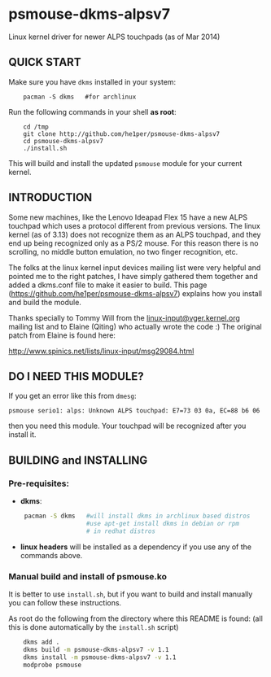 psmouse-dkms-alpsv7
===================

Linux kernel driver for newer ALPS touchpads (as of Mar 2014)

QUICK START
-----------
Make sure you have `dkms` installed in your system:
```
    pacman -S dkms   #for archlinux
```

Run the following commands in your shell **__as root__**:
```
    cd /tmp
    git clone http://github.com/he1per/psmouse-dkms-alpsv7
    cd psmouse-dkms-alpsv7
    ./install.sh
```

This will build and install the updated `psmouse` module for your current kernel.


INTRODUCTION
------------

Some new machines, like the Lenovo Ideapad Flex 15 have a new ALPS touchpad
which uses a protocol different from previous versions. The linux kernel (as of
3.13) does not recognize them as an ALPS touchpad, and they end up being
recognized only as a PS/2 mouse. For this reason there is no scrolling, no
middle button emulation, no two finger recognition, etc.

The folks at the linux kernel input devices mailing list were very helpful and
pointed me to the right patches, I have simply gathered them together and added
a dkms.conf file to make it easier to build. This page
(https://github.com/he1per/psmouse-dkms-alpsv7) explains how you install
and build the module.

Thanks specially to Tommy Will from the linux-input@vger.kernel.org mailing list
and to Elaine (Qiting) who actually wrote the code :) The original patch from 
Elaine is found here:

http://www.spinics.net/lists/linux-input/msg29084.html

DO I NEED THIS MODULE?
----------------------

If you get an error like this from `dmesg`:
```
psmouse serio1: alps: Unknown ALPS touchpad: E7=73 03 0a, EC=88 b6 06
```

then you need this module. Your touchpad will be recognized after you install it.


BUILDING and INSTALLING
-----------------------

### Pre-requisites:

* __dkms__:  
    ```bash
     pacman -S dkms   #will install dkms in archlinux based distros
                      #use apt-get install dkms in debian or rpm 
                      # in redhat distros
    ```

* __linux headers__       will be installed as a dependency if you use any
  of the commands above.


### Manual build and install of psmouse.ko

It is better to use `install.sh`, but if you want to build and install
manually you can follow these instructions.

As root do the following from the directory where this README is found:
(all this is done automatically by the `install.sh` script)

```bash
    dkms add .  
    dkms build -m psmouse-dkms-alpsv7 -v 1.1  
    dkms install -m psmouse-dkms-alpsv7 -v 1.1  
    modprobe psmouse
```
